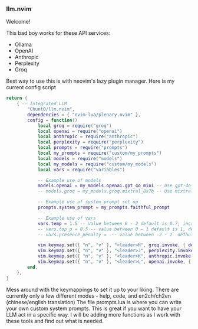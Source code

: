 ### llm.nvim
Welcome!

This bad boy works for these API services:
 - Ollama
 - OpenAI
 - Anthropic
 - Perplexity
 - Groq

Best way to use this is with neovim's lazy plugin manager. Here is my current config script


``` lua
return {
	{ -- Integrated LLM
		"Chunt0/llm.nvim",
		dependencies = { "nvim-lua/plenary.nvim" },
		config = function()
			local groq = require("groq")
			local openai = require("openai")
			local anthropic = require("anthropic")
			local perplexity = require("perplexity")
			local prompts = require("prompts")
			local my_prompts = require("custom/my_prompts")
			local models = require("models")
			local my_models = require("custom/my_models")
			local vars = require("variables")

			-- Example use of models
			models.openai = my_models.openai.gpt_4o_mini -- Use gpt-4o-mini instead of default gpt-4o
			-- models.groq = my_models.groq.mixtral_8x7b -- Use mixtral_8x7b instead of default llama3.1-70b-versatile

			-- Example use of system_prompt set up
			prompts.system_prompt = my_prompts.faithful_prompt

			-- Example use of vars
			vars.temp = 1.5 -- value between 0 - 2 default is 0.7, increases randomness in token sampling. Higher values create greater randomness.
			-- vars.top_p = 0.5 -- value between 0 - 1 default is 1, determines the range of possible tokens to be sampled from. A value less than 1 reduces the space of possible tokens to be sampled
			-- vars.presence_penalty =  -- value between -2 - 2  default is 0, a higher value increases penalty for repeating previously produced tokens

			vim.keymap.set({ "n", "v" }, "<leader>H", groq.invoke, { desc = "llm groq" })
			vim.keymap.set({ "n", "v" }, "<leader>J", perplexity.invoke, { desc = "llm perplexity" })
			vim.keymap.set({ "n", "v" }, "<leader>K", anthropic.invoke, { desc = "llm anthropic" })
			vim.keymap.set({ "n", "v" }, "<leader>L", openai.invoke, { desc = "llm openai" })
		end,
	},
}
```

Mess around with the keymappings to set it up to your liking. There are currently only a few different modes - help, code, and en2ch/ch2en (chinese/english translation)
The file prompts.lua is where you can write your own custom system prompts. This is great if you want to have your LLM act in a specific way. I will be adding more functions as I work with these tools and find out what is needed.
